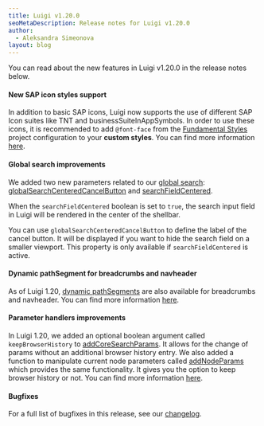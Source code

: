```yaml
---
title: Luigi v1.20.0
seoMetaDescription: Release notes for Luigi v1.20.0
author:
  - Aleksandra Simeonova
layout: blog
---
```


You can read about the new features in Luigi v1.20.0 in the release notes below.

<!-- Excerpt -->

#### New SAP icon styles support

In addition to basic SAP icons, Luigi now supports the use of different SAP Icon suites like TNT and businessSuiteInAppSymbols.
In order to use these icons, it is recommended to add `@font-face` from the [Fundamental Styles](https://sap.github.io/fundamental-styles/?path=/docs/introduction-overview--page#project-configuration) project configuration to your **custom styles**. You can find more information [here](https://github.com/SAP/luigi/pull/2432).

#### Global search improvements

We added two new parameters related to our [global search](https://docs.luigi-project.io/docs/navigation-parameters-reference/?section=global-search): [globalSearchCenteredCancelButton](https://docs.luigi-project.io/docs/navigation-parameters-reference/?section=globalsearchcenteredcancelbutton) and [searchFieldCentered](https://docs.luigi-project.io/docs/navigation-parameters-reference/?section=searchfieldcentered).

When the `searchFieldCentered` boolean is set to `true`, the search input field in Luigi will be rendered in the center of the shellbar.

You can use `globalSearchCenteredCancelButton` to define the label of the cancel button. It will be displayed if you want to hide the search field on a smaller viewport. This property is only available if `searchFieldCentered` is active.

#### Dynamic pathSegment for breadcrumbs and navheader

As of Luigi 1.20, [dynamic pathSegments](https://docs.luigi-project.io/docs/navigation-advanced/?section=dynamic-path-parameters) are also available for breadcrumbs and navheader. You can find more information [here](https://github.com/SAP/luigi/pull/2370).

#### Parameter handlers improvements

In Luigi 1.20, we added an optional boolean argument called `keepBrowserHistory` to [addCoreSearchParams](https://docs.luigi-project.io/docs/luigi-client-api/?section=addcoresearchparams). It allows for the change of params without an additional browser history entry.
We also added a function to manipulate current node parameters called [addNodeParams](https://docs.luigi-project.io/docs/luigi-client-api/?section=addnodeparams) which provides the same functionality. It gives you the option to keep browser history or not. You can find more information [here](https://github.com/SAP/luigi/pull/2409).

#### Bugfixes

For a full list of bugfixes in this release, see our [changelog](https://github.com/SAP/luigi/blob/main/CHANGELOG.md).

